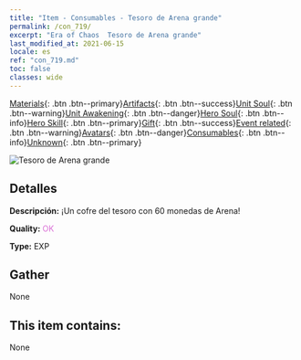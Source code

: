 ```yaml
---
title: "Item - Consumables - Tesoro de Arena grande"
permalink: /con_719/
excerpt: "Era of Chaos  Tesoro de Arena grande"
last_modified_at: 2021-06-15
locale: es
ref: "con_719.md"
toc: false
classes: wide
---
```

 [Materials](/ItemsES/){: .btn .btn--primary}[Artifacts](/ItemsES/Artifacts/){: .btn .btn--success}[Unit Soul](/ItemsES/UnitSoul/){: .btn .btn--warning}[Unit Awakening](/ItemsES/UnitAwakening/){: .btn .btn--danger}[Hero Soul](/ItemsES/HeroSoul/){: .btn .btn--info}[Hero Skill](/ItemsES/HeroSkill/){: .btn .btn--primary}[Gift](/ItemsES/Gift/){: .btn .btn--success}[Event related](/ItemsES/Events/){: .btn .btn--warning}[Avatars](/ItemsES/Avatars/){: .btn .btn--danger}[Consumables](/ItemsES/Consumables/){: .btn .btn--info}[Unknown](/ItemsES/Unknown/){: .btn .btn--primary}

 ![Tesoro de Arena grande](/images/t/i_504.png)

## Detalles
 **Descripción:** ¡Un cofre del tesoro con 60 monedas de Arena!

 **Quality:** <span style="color: #DA70D6">OK</span>

 **Type:** EXP

## Gather

  None

## This item contains:

  None

